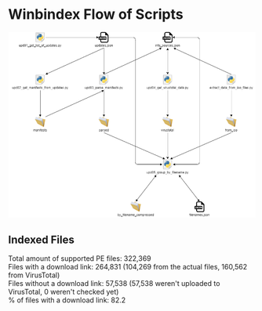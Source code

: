 # Winbindex Flow of Scripts

![winbindex-scripts-flow.png](winbindex-scripts-flow.png)

## Indexed Files

<!--FileStats-->
Total amount of supported PE files: 322,369  
Files with a download link: 264,831 (104,269 from the actual files, 160,562 from VirusTotal)  
Files without a download link: 57,538 (57,538 weren't uploaded to VirusTotal, 0 weren't checked yet)  
% of files with a download link: 82.2  
<!--/FileStats-->
